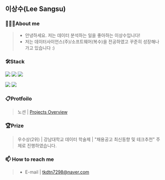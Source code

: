 <!--
### Hi there 👋
**SangSusu-git/SangSusu-git** is a ✨ _special_ ✨ repository because its `README.md` (this file) appears on your GitHub profile.

Here are some ideas to get you started:

- 🔭 I’m currently working on ...
- 🌱 I’m currently learning ...
- 👯 I’m looking to collaborate on ...
- 🤔 I’m looking for help with ...
- 💬 Ask me about ...
- 📫 How to reach me: ...
- 😄 Pronouns: ...
- ⚡ Fun fact: ...
-->
## 이상수(Lee Sangsu)

### 🙋🏻‍♂️About me
>- 안녕하세요. 저는 데이터 분석하는 일을 좋아하는 이상수입니다!
>- 저는 데이터사이언스(주)/소프트웨어(복수)을 전공하였고 꾸준히 성장해나가고 있습니다 :)

### 🛠Stack
 <img src="https://img.shields.io/badge/anaconda-44A833?style=flat&logo=anaconda&logoColor=white"/> <img src="https://img.shields.io/badge/python-3776AB?style=flat&logo=python&logoColor=white"/> <img src="https://img.shields.io/badge/mysql-4479A1?style=flat&logo=mysql&logoColor=white"/> 

 <img src="https://img.shields.io/badge/scikitlearn-F7931E?style=flat&logo=scikitlearn&logoColor=white"/> <img src="https://img.shields.io/badge/keras-D00000?style=flat&logo=keras&logoColor=white"/>

 
### 📋Protfoilo
> 노션 | [Projects Overview](https://www.notion.so/1fd371f03a4245398d7855c4e9ea9711)


### 🏆Prize
> 우수상(2위)  | 강남대학교 데이터 학술제
>             | "채용공고 최신동향 및 테크추천" 주제로 진행하였습니다.

### 📫 How to reach me
> - E-mail | tkdtn7298@naver.com
